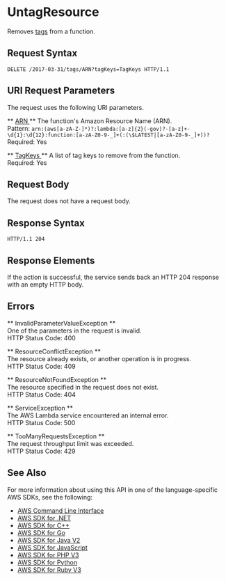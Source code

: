 # UntagResource<a name="API_UntagResource"></a>

Removes [tags](https://docs.aws.amazon.com/lambda/latest/dg/tagging.html) from a function\.

## Request Syntax<a name="API_UntagResource_RequestSyntax"></a>

```
DELETE /2017-03-31/tags/ARN?tagKeys=TagKeys HTTP/1.1
```

## URI Request Parameters<a name="API_UntagResource_RequestParameters"></a>

The request uses the following URI parameters\.

 ** [ ARN ](#API_UntagResource_RequestSyntax) **   <a name="SSS-UntagResource-request-Resource"></a>
The function's Amazon Resource Name \(ARN\)\.  
Pattern: `arn:(aws[a-zA-Z-]*)?:lambda:[a-z]{2}(-gov)?-[a-z]+-\d{1}:\d{12}:function:[a-zA-Z0-9-_]+(:(\$LATEST|[a-zA-Z0-9-_]+))?`   
Required: Yes

 ** [ TagKeys ](#API_UntagResource_RequestSyntax) **   <a name="SSS-UntagResource-request-TagKeys"></a>
A list of tag keys to remove from the function\.  
Required: Yes

## Request Body<a name="API_UntagResource_RequestBody"></a>

The request does not have a request body\.

## Response Syntax<a name="API_UntagResource_ResponseSyntax"></a>

```
HTTP/1.1 204
```

## Response Elements<a name="API_UntagResource_ResponseElements"></a>

If the action is successful, the service sends back an HTTP 204 response with an empty HTTP body\.

## Errors<a name="API_UntagResource_Errors"></a>

 ** InvalidParameterValueException **   
One of the parameters in the request is invalid\.  
HTTP Status Code: 400

 ** ResourceConflictException **   
The resource already exists, or another operation is in progress\.  
HTTP Status Code: 409

 ** ResourceNotFoundException **   
The resource specified in the request does not exist\.  
HTTP Status Code: 404

 ** ServiceException **   
The AWS Lambda service encountered an internal error\.  
HTTP Status Code: 500

 ** TooManyRequestsException **   
The request throughput limit was exceeded\.  
HTTP Status Code: 429

## See Also<a name="API_UntagResource_SeeAlso"></a>

For more information about using this API in one of the language\-specific AWS SDKs, see the following:
+  [ AWS Command Line Interface](https://docs.aws.amazon.com/goto/aws-cli/lambda-2015-03-31/UntagResource) 
+  [ AWS SDK for \.NET](https://docs.aws.amazon.com/goto/DotNetSDKV3/lambda-2015-03-31/UntagResource) 
+  [ AWS SDK for C\+\+](https://docs.aws.amazon.com/goto/SdkForCpp/lambda-2015-03-31/UntagResource) 
+  [ AWS SDK for Go](https://docs.aws.amazon.com/goto/SdkForGoV1/lambda-2015-03-31/UntagResource) 
+  [ AWS SDK for Java V2](https://docs.aws.amazon.com/goto/SdkForJavaV2/lambda-2015-03-31/UntagResource) 
+  [ AWS SDK for JavaScript](https://docs.aws.amazon.com/goto/AWSJavaScriptSDK/lambda-2015-03-31/UntagResource) 
+  [ AWS SDK for PHP V3](https://docs.aws.amazon.com/goto/SdkForPHPV3/lambda-2015-03-31/UntagResource) 
+  [ AWS SDK for Python](https://docs.aws.amazon.com/goto/boto3/lambda-2015-03-31/UntagResource) 
+  [ AWS SDK for Ruby V3](https://docs.aws.amazon.com/goto/SdkForRubyV3/lambda-2015-03-31/UntagResource) 